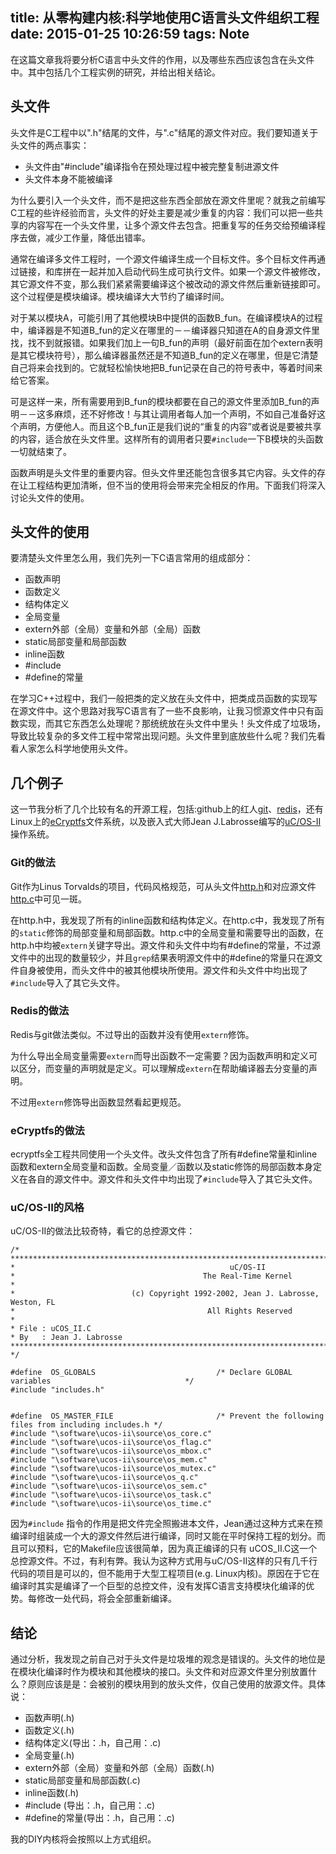title: 从零构建内核:科学地使用C语言头文件组织工程
date: 2015-01-25 10:26:59
tags: Note
---

在这篇文章我将要分析C语言中头文件的作用，以及哪些东西应该包含在头文件中。其中包括几个工程实例的研究，并给出相关结论。

<!--more-->

## 头文件 ##
头文件是C工程中以".h"结尾的文件，与".c"结尾的源文件对应。我们要知道关于头文件的两点事实：

- 头文件由"#include"编译指令在预处理过程中被完整复制进源文件
- 头文件本身不能被编译

为什么要引入一个头文件，而不是把这些东西全部放在源文件里呢？就我之前编写C工程的些许经验而言，头文件的好处主要是减少重复的内容：我们可以把一些共享的内容写在一个头文件里，让多个源文件去包含。把重复写的任务交给预编译程序去做，减少工作量，降低出错率。

通常在编译多文件工程时，一个源文件编译生成一个目标文件。多个目标文件再通过链接，和库拼在一起并加入启动代码生成可执行文件。如果一个源文件被修改，其它源文件不变，那么我们紧紧需要编译这个被改动的源文件然后重新链接即可。这个过程便是模块编译。模块编译大大节约了编译时间。

对于某以模块A，可能引用了其他模块B中提供的函数B_fun。在编译模块A的过程中，编译器是不知道B_fun的定义在哪里的－－编译器只知道在A的自身源文件里找，找不到就报错。如果我们加上一句B_fun的声明（最好前面在加个extern表明是其它模块符号），那么编译器虽然还是不知道B_fun的定义在哪里，但是它清楚自己将来会找到的。它就轻松愉快地把B_fun记录在自己的符号表中，等着时间来给它答案。

可是这样一来，所有需要用到B_fun的模块都要在自己的源文件里添加B_fun的声明－－这多麻烦，还不好修改！与其让调用者每人加一个声明，不如自己准备好这个声明，方便他人。而且这个B_fun正是我们说的“重复的内容”或者说是要被共享的内容，适合放在头文件里。这样所有的调用者只要`#include`一下B模块的头函数一切就结束了。

函数声明是头文件里的重要内容。但头文件里还能包含很多其它内容。头文件的存在让工程结构更加清晰，但不当的使用将会带来完全相反的作用。下面我们将深入讨论头文件的使用。

## 头文件的使用 ##
要清楚头文件里怎么用，我们先列一下C语言常用的组成部分：

- 函数声明
- 函数定义
- 结构体定义
- 全局变量
- extern外部（全局）变量和外部（全局）函数
- static局部变量和局部函数
- inline函数
- \#include 
- \#define的常量

在学习C++过程中，我们一般把类的定义放在头文件中，把类成员函数的实现写在源文件中。这个思路对我写C语言有了一些不良影响，让我习惯源文件中只有函数实现，而其它东西怎么处理呢？那统统放在头文件中里头！头文件成了垃圾场，导致比较复杂的多文件工程中常常出现问题。头文件里到底放些什么呢？我们先看看人家怎么科学地使用头文件。

## 几个例子 ##
这一节我分析了几个比较有名的开源工程，包括:github上的红人[git](https://github.com/git/git)、[redis](https://github.com/antirez/redis)，还有Linux上的[eCryptfs](http://ecryptfs.org/)文件系统，以及嵌入式大师Jean J.Labrosse编写的[uC/OS-II](http://micrium.com/)操作系统。

### Git的做法 ###
Git作为Linus Torvalds的项目，代码风格规范，可从头文件[http.h](https://github.com/git/git/blob/master/http.h)和对应源文件[http.c](https://github.com/git/git/blob/master/http.c)中可见一斑。

在http.h中，我发现了所有的inline函数和结构体定义。在http.c中，我发现了所有的`static`修饰的局部变量和局部函数。http.c中的全局变量和需要导出的函数，在http.h中均被`extern`关键字导出。源文件和头文件中均有#define的常量，不过源文件中的出现的数量较少，并且`grep`结果表明源文件中的#define的常量只在源文件自身被使用，而头文件中的被其他模块所使用。源文件和头文件中均出现了`#include`导入了其它头文件。

### Redis的做法 ###
Redis与git做法类似。不过导出的函数并没有使用`extern`修饰。

为什么导出全局变量需要`extern`而导出函数不一定需要？因为函数声明和定义可以区分，而变量的声明就是定义。可以理解成`extern`在帮助编译器去分变量的声明。

不过用`extern`修饰导出函数显然看起更规范。

### eCryptfs的做法 ###
ecryptfs全工程共同使用一个头文件。改头文件包含了所有#define常量和inline函数和extern全局变量和函数。全局变量／函数以及static修饰的局部函数本身定义在各自的源文件中。源文件和头文件中均出现了`#include`导入了其它头文件。

### uC/OS-II的风格 ###
uC/OS-II的做法比较奇特，看它的总控源文件：

    /*
    *********************************************************************************************************
    *                                                uC/OS-II
    *                                          The Real-Time Kernel
    *
    *                          (c) Copyright 1992-2002, Jean J. Labrosse, Weston, FL
    *                                           All Rights Reserved
    *
    * File : uCOS_II.C
    * By   : Jean J. Labrosse
    *********************************************************************************************************
    */
    
    #define  OS_GLOBALS                           /* Declare GLOBAL variables                              */
    #include "includes.h"
    
    
    #define  OS_MASTER_FILE                       /* Prevent the following files from including includes.h */
    #include "\software\ucos-ii\source\os_core.c"
    #include "\software\ucos-ii\source\os_flag.c"
    #include "\software\ucos-ii\source\os_mbox.c"
    #include "\software\ucos-ii\source\os_mem.c"
    #include "\software\ucos-ii\source\os_mutex.c"
    #include "\software\ucos-ii\source\os_q.c"
    #include "\software\ucos-ii\source\os_sem.c"
    #include "\software\ucos-ii\source\os_task.c"
    #include "\software\ucos-ii\source\os_time.c"
    
因为`#include` 指令的作用是把文件完全照搬进本文件，Jean通过这种方式来在预编译时组装成一个大的源文件然后进行编译，同时又能在平时保持工程的划分。而且可以预料，它的Makefile应该很简单，因为真正编译的只有 uCOS_II.C这一个总控源文件。不过，有利有弊。我认为这种方式用与uC/OS-II这样的只有几千行代码的项目是可以的，但不能用于大型工程项目(e.g. Linux内核)。原因在于它在编译时其实是编译了一个巨型的总控文件，没有发挥C语言支持模块化编译的优势。每修改一处代码，将会全部重新编译。

## 结论 ##
通过分析，我发现之前自己对于头文件是垃圾堆的观念是错误的。头文件的地位是在模块化编译时作为模块和其他模块的接口。头文件和对应源文件里分别放置什么？原则应该是是：会被别的模块用到的放头文件，仅自己使用的放源文件。具体说：

- 函数声明(.h)
- 函数定义(.h)
- 结构体定义(导出：.h，自己用：.c)
- 全局变量(.h)
- extern外部（全局）变量和外部（全局）函数(.h)
- static局部变量和局部函数(.c)
- inline函数(.h)
- \#include (导出：.h，自己用：.c)
- \#define的常量(导出：.h，自己用：.c)

我的DIY内核将会按照以上方式组织。